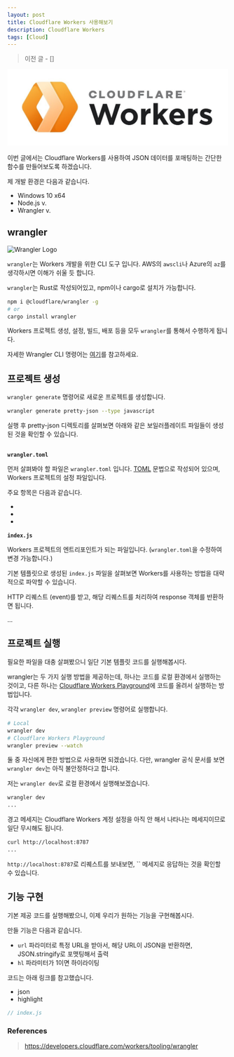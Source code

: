 ```yaml
---
layout: post
title: Cloudflare Workers 사용해보기
description: Cloudflare Workers
tags: [Cloud]
---
```


> 이전 글 - []

![Workers Logo](/assets/post_images/cloudflare_workers_logo.jpg)

이번 글에서는 Cloudflare Workers를 사용하여 JSON 데이터를 포매팅하는 간단한 함수를 만들어보도록 하겠습니다.

제 개발 환경은 다음과 같습니다.

- Windows 10 x64
- Node.js v.
- Wrangler v.

## wrangler

![Wrangler Logo](https://github.com/cloudflare/wrangler/raw/master/banner.png)

`wrangler`는 Workers 개발을 위한 CLI 도구 입니다. AWS의 `awscli`나 Azure의 `az`를 생각하시면 이해가 쉬울 듯 합니다.

`wrangler`는 Rust로 작성되어있고, npm이나 cargo로 설치가 가능합니다.

```sh
npm i @cloudflare/wrangler -g
# or
cargo install wrangler
```

Workers 프로젝트 생성, 설정, 빌드, 배포 등을 모두 `wrangler`를 통해서 수행하게 됩니다.

자세한 Wrangler CLI 명령어는 [여기](https://developers.cloudflare.com/workers/tooling/wrangler/commands/)를 참고하세요.

## 프로젝트 생성

`wrangler generate` 명령어로 새로운 프로젝트를 생성합니다.

```sh
wrangler generate pretty-json --type javascript
```

실행 후 pretty-json 디렉토리를 살펴보면 아래와 같은 보일러플레이트 파일들이 생성된 것을 확인할 수 있습니다.

```

```

__`wrangler.toml`__

먼저 살펴봐야 할 파일은 `wrangler.toml` 입니다.
[TOML](https://github.com/toml-lang/toml) 문법으로 작성되어 있으며, Workers 프로젝트의 설정 파일입니다.

주요 항목은 다음과 같습니다.

-
-
-

__`index.js`__

Workers 프로젝트의 엔트리포인트가 되는 파일입니다. (`wrangler.toml`을 수정하여 변경 가능합니다.)

기본 템플릿으로 생성된 `index.js` 파일을 살펴보면 Workers를 사용하는 방법을 대략적으로 파악할 수 있습니다.

HTTP 리퀘스트 (event)를 받고, 해당 리퀘스트를 처리하여 response 객체를 반환하면 됩니다.

...

## 프로젝트 실행

필요한 파일을 대충 살펴봤으니 일단 기본 템플릿 코드를 실행해봅시다.

wrangler는 두 가지 실행 방법을 제공하는데, 하나는 코드를 로컬 환경에서 실행하는 것이고,
다른 하나는 [Cloudflare Workers Playground](https://cloudflareworkers.com/)에 코드를 올려서 실행하는 방법입니다.

각각 `wrangler dev`, `wrangler preview` 명령어로 실행합니다.

```sh
# Local
wrangler dev
# Cloudflare Workers Playground
wrangler preview --watch
```

둘 중 자신에게 편한 방법으로 사용하면 되겠습니다.
다만, wrangler 공식 문서를 보면 `wrangler dev`는 아직 불안정하다고 합니다.

저는 `wrangler dev`로 로컬 환경에서 실행해보겠습니다.

```sh
wrangler dev
...
```

경고 메세지는 Cloudflare Workers 계정 설정을 아직 안 해서 나타나는 메세지이므로 일단 무시해도 됩니다.

```sh
curl http://localhost:8787
...
```

`http://localhost:8787`로 리퀘스트를 보내보면, `` 메세지로 응답하는 것을 확인할 수 있습니다.

## 기능 구현

기본 제공 코드를 실행해봤으니, 이제 우리가 원하는 기능을 구현해봅시다.

만들 기능은 다음과 같습니다.

- `url` 파라미터로 특정 URL을 받아서, 해당 URL이 JSON을 반환하면, JSON.stringify로 포맷팅해서 출력
- `hl` 파라미터가 1이면 하이라이팅

코드는 아래 링크를 참고했습니다.

- json
- highlight

```js
// index.js

```



### References

> https://developers.cloudflare.com/workers/tooling/wrangler
